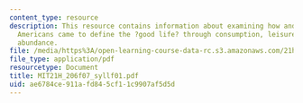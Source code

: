```yaml
---
content_type: resource
description: This resource contains information about examining how and why twentieth-century
  Americans came to define the ?good life? through consumption, leisure, and material
  abundance.
file: /media/https%3A/open-learning-course-data-rc.s3.amazonaws.com/21h-206-american-consumer-culture-fall-2007/ae6784ce911afd845cf11c9907af5d5d_MIT21H_206f07_syllf01.pdf
file_type: application/pdf
resourcetype: Document
title: MIT21H_206f07_syllf01.pdf
uid: ae6784ce-911a-fd84-5cf1-1c9907af5d5d
---
```

